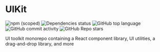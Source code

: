 # UIKit

![npm (scoped)](https://img.shields.io/npm/v/@acusti/css-value-input?style=for-the-badge)
![Dependencies status](https://img.shields.io/david/acusti/uikit?path=packages%2Fcss-value-input&style=for-the-badge)
![GitHub top language](https://img.shields.io/github/languages/top/acusti/uikit?style=for-the-badge)
![GitHub commit activity](https://img.shields.io/github/commit-activity/m/acusti/uikit?style=for-the-badge)
![GitHub Repo stars](https://img.shields.io/github/stars/acusti/uikit?style=for-the-badge)

UI toolkit monorepo containing a React component library, UI utilities, a
drag-and-drop library, and more
